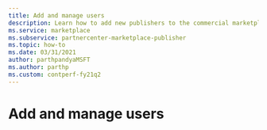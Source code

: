 ```yaml
---
title: Add and manage users
description: Learn how to add new publishers to the commercial marketplace program for a Microsoft commercial marketplace account in Partner Center.
ms.service: marketplace
ms.subservice: partnercenter-marketplace-publisher
ms.topic: how-to
ms.date: 03/31/2021
author: parthpandyaMSFT
ms.author: parthp
ms.custom: contperf-fy21q2
---
```


# Add and manage users
